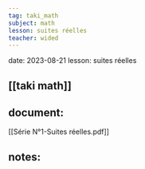 ```yaml
---
tag: taki_math
subject: math
lesson: suites réelles
teacher: wided 
---
```


date: 2023-08-21
lesson: suites réelles

[[taki math]]
---
## document:
[[Série N°1-Suites réelles.pdf]]
## notes: